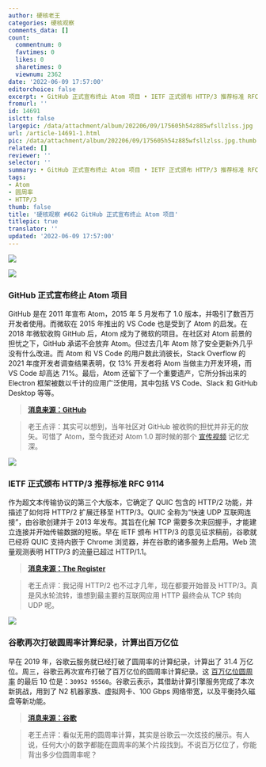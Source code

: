 ```yaml
---
author: 硬核老王
categories: 硬核观察
comments_data: []
count:
  commentnum: 0
  favtimes: 0
  likes: 0
  sharetimes: 0
  viewnum: 2362
date: '2022-06-09 17:57:00'
editorchoice: false
excerpt: • GitHub 正式宣布终止 Atom 项目 • IETF 正式颁布 HTTP/3 推荐标准 RFC 9114 • 谷歌再次打破圆周率计算纪录，计算出百万亿位
fromurl: ''
id: 14691
islctt: false
largepic: /data/attachment/album/202206/09/175605h54z885wfsllzlss.jpg
url: /article-14691-1.html
pic: /data/attachment/album/202206/09/175605h54z885wfsllzlss.jpg.thumb.jpg
related: []
reviewer: ''
selector: ''
summary: • GitHub 正式宣布终止 Atom 项目 • IETF 正式颁布 HTTP/3 推荐标准 RFC 9114 • 谷歌再次打破圆周率计算纪录，计算出百万亿位
tags:
- Atom
- 圆周率
- HTTP/3
thumb: false
title: '硬核观察 #662 GitHub 正式宣布终止 Atom 项目'
titlepic: true
translator: ''
updated: '2022-06-09 17:57:00'
---
```


![](/data/attachment/album/202206/09/175605h54z885wfsllzlss.jpg)


![](/data/attachment/album/202206/09/175617hzxy71mcc1iymsiz.jpg)


### GitHub 正式宣布终止 Atom 项目


GitHub 是在 2011 年宣布 Atom，2015 年 5 月发布了 1.0 版本，并吸引了数百万开发者使用。而微软在 2015 年推出的 VS Code 也是受到了 Atom 的启发。在 2018 年微软收购 GitHub 后，Atom 成为了微软的项目。在社区对 Atom 前景的担忧之下，GitHub 承诺不会放弃 Atom。但过去几年 Atom 除了安全更新外几乎没有什么改进。而 Atom 和 VS Code 的用户数此消彼长，Stack Overflow 的 2021 年度开发者调查结果表明，仅 13% 开发者将 Atom 当做主力开发环境，而 VS Code 却高达 71%。最后，Atom 还留下了一个重要遗产，它所分拆出来的 Electron 框架被数以千计的应用广泛使用，其中包括 VS Code、Slack 和 GitHub Desktop 等等。



> 
> **[消息来源：GitHub](https://github.blog/2022-06-08-sunsetting-atom/)**
> 
> 
> 



> 
> 老王点评：其实可以想到，当年社区对 GitHub 被收购的担忧并非无的放矢。可惜了 Atom，至今我还对 Atom 1.0 那时候的那个 [宣传视频](/article-5828-1.html) 记忆尤深。
> 
> 
> 







![](/data/attachment/album/202206/09/175709x6bfgrwflxzd62kw.jpg)


### IETF 正式颁布 HTTP/3 推荐标准 RFC 9114


作为超文本传输协议的第三个大版本，它确定了 QUIC 包含的 HTTP/2 功能，并描述了如何将 HTTP/2 扩展迁移至 HTTP/3。QUIC 全称为“快速 UDP 互联网连接”，由谷歌创建并于 2013 年发布。其旨在化解 TCP 需要多次来回握手，才能建立连接并开始传输数据的短板。早在 IETF 颁布 HTTP/3 的意见征求稿前，谷歌就已经将 QUIC 支持内嵌于 Chrome 浏览器，并在谷歌的诸多服务上启用。Web 流量观测表明 HTTP/3 的流量已超过 HTTP/1.1。



> 
> **[消息来源：The Register](https://www.theregister.com/2022/06/07/http3_rfc_9114_published/)**
> 
> 
> 



> 
> 老王点评：我记得 HTTP/2 也不过才几年，现在都要开始普及 HTTP/3。真是风水轮流转，谁想到最主要的互联网应用 HTTP 最终会从 TCP 转向 UDP 呢。
> 
> 
> 


![](/data/attachment/album/202206/09/175720nke5jnyyy52uk9v3.jpg)


### 谷歌再次打破圆周率计算纪录，计算出百万亿位


早在 2019 年，谷歌云服务就已经打破了圆周率的计算纪录，计算出了 31.4 万亿位。周三，谷歌云再次宣布打破了百万亿位的圆周率计算纪录。这 [百万亿位圆周率](https://pi.delivery/) 的最后 10 位是：`30952 95560`。谷歌云表示，其借助计算引擎服务完成了本次新挑战，用到了 N2 机器家族、虚拟网卡、100 Gbps 网络带宽，以及平衡持久磁盘等新功能。



> 
> **[消息来源：谷歌](https://cloud.google.com/blog/products/compute/calculating-100-trillion-digits-of-pi-on-google-cloud)**
> 
> 
> 



> 
> 老王点评：看似无用的圆周率计算，其实是谷歌云一次炫技的展示。有人说，任何大小的数字都能在圆周率的某个片段找到。不说百万亿位了，你能背出多少位圆周率呢？
> 
> 
>